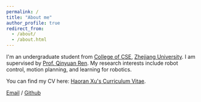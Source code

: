 ```yaml
---
permalink: /
title: "About me"
author_profile: true
redirect_from: 
  - /about/
  - /about.html
---
```


I'm an undergraduate student from [College of CSE](https://www.cse.zju.edu.cn/), [Zhejiang University](https://www.zju.edu.cn/). I am supervised by [Prof. Qinyuan Ren](https://person.zju.edu.cn/0008668). My research interests include robot control, motion planning, and learning for robotics.

You can find my CV here: [Haoran Xu's Curriculum Vitae](../assets/Curriculum_Vitae.pdf).

[Email](haoran_xu@zju.edu.cn) / [Github](https://github.com/XHR-ZJU)
